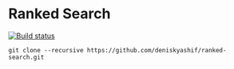 # Ranked Search

[![Build status](https://ci.appveyor.com/api/projects/status/7b7hm5wbdjffxb9d?svg=true)](https://ci.appveyor.com/project/deniskyashif/ranked-search)


```
git clone --recursive https://github.com/deniskyashif/ranked-search.git
```